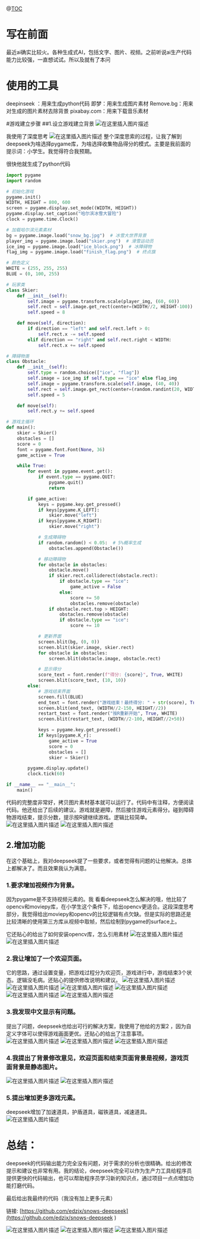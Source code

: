 @[TOC](体验用ai做了个python小游戏)

# 写在前面

最近ai确实比较火。各种生成式AI，包括文字、图片、视频。之前听说ai生产代码能力比较强，一直想试试。所以及就有了本问

# 使用的工具
deepinseek ：用来生成python代码
即梦：用来生成图片素材
Remove.bg：用来对生成的图片素材去除背景
pixabay.com：用来下载音乐素材

#游戏建立步骤
##1.设立游戏建立背景
![在这里插入图片描述](https://i-blog.csdnimg.cn/img_convert/2bebf10d779c753c84ceaa7f83ff6ffd.png#pic_center)

我使用了深度思考
![在这里插入图片描述](https://i-blog.csdnimg.cn/direct/0b22c8037bea4549814c8ae3b6ac366b.png)
整个深度思索的过程，让我了解到deepseek为啥选择pygame库，为啥选择收集物品得分的模式。主要是我前面的提示词：小学生。我觉得符合我预期。

很快他就生成了python代码

```python
import pygame
import random

# 初始化游戏
pygame.init()
WIDTH, HEIGHT = 800, 600
screen = pygame.display.set_mode((WIDTH, HEIGHT))
pygame.display.set_caption("哈尔滨冰雪大冒险")
clock = pygame.time.Clock()

# 加载哈尔滨元素素材
bg = pygame.image.load("snow_bg.jpg")  # 冰雪大世界背景
player_img = pygame.image.load("skier.png")  # 滑雪运动员
ice_img = pygame.image.load("ice_block.png")  # 冰障碍物
flag_img = pygame.image.load("finish_flag.png")  # 终点旗

# 颜色定义
WHITE = (255, 255, 255)
BLUE = (0, 100, 255)

# 玩家类
class Skier:
    def __init__(self):
        self.image = pygame.transform.scale(player_img, (60, 60))
        self.rect = self.image.get_rect(center=(WIDTH//2, HEIGHT-100))
        self.speed = 8

    def move(self, direction):
        if direction == "left" and self.rect.left > 0:
            self.rect.x -= self.speed
        elif direction == "right" and self.rect.right < WIDTH:
            self.rect.x += self.speed

# 障碍物类
class Obstacle:
    def __init__(self):
        self.type = random.choice(["ice", "flag"])
        self.image = ice_img if self.type == "ice" else flag_img
        self.image = pygame.transform.scale(self.image, (40, 40))
        self.rect = self.image.get_rect(center=(random.randint(20, WIDTH-20), -20))
        self.speed = 5

    def move(self):
        self.rect.y += self.speed

# 游戏主循环
def main():
    skier = Skier()
    obstacles = []
    score = 0
    font = pygame.font.Font(None, 36)
    game_active = True

    while True:
        for event in pygame.event.get():
            if event.type == pygame.QUIT:
                pygame.quit()
                return

        if game_active:
            keys = pygame.key.get_pressed()
            if keys[pygame.K_LEFT]:
                skier.move("left")
            if keys[pygame.K_RIGHT]:
                skier.move("right")

            # 生成障碍物
            if random.random() < 0.05:  # 5%概率生成
                obstacles.append(Obstacle())

            # 移动障碍物
            for obstacle in obstacles:
                obstacle.move()
                if skier.rect.colliderect(obstacle.rect):
                    if obstacle.type == "ice":
                        game_active = False
                    else:
                        score += 50
                        obstacles.remove(obstacle)
                if obstacle.rect.top > HEIGHT:
                    obstacles.remove(obstacle)
                    if obstacle.type == "ice":
                        score += 10

            # 更新界面
            screen.blit(bg, (0, 0))
            screen.blit(skier.image, skier.rect)
            for obstacle in obstacles:
                screen.blit(obstacle.image, obstacle.rect)

            # 显示得分
            score_text = font.render(f"得分: {score}", True, WHITE)
            screen.blit(score_text, (10, 10))
        else:
            # 游戏结束界面
            screen.fill(BLUE)
            end_text = font.render("游戏结束！最终得分: " + str(score), True, WHITE)
            screen.blit(end_text, (WIDTH//2-150, HEIGHT//2))
            restart_text = font.render("按R重新开始", True, WHITE)
            screen.blit(restart_text, (WIDTH//2-100, HEIGHT//2+50))

            keys = pygame.key.get_pressed()
            if keys[pygame.K_r]:
                game_active = True
                score = 0
                obstacles = []
                skier = Skier()

        pygame.display.update()
        clock.tick(60)

if __name__ == "__main__":
    main()

```
代码的完整度非常好，拷贝图片素材基本就可以运行了。代码中有注释，方便阅读代码。他还给出了后续的建议。游戏就是避障，然后接住游戏元素得分。碰到障碍物游戏结束，提示分数，提示按R键继续游戏。逻辑比较简单。
 ![在这里插入图片描述](https://i-blog.csdnimg.cn/direct/5467a1c88a9a4786bf3de00463a79344.png)
![在这里插入图片描述](https://i-blog.csdnimg.cn/direct/0a09768a4cc7428caccbd69868f6e5ea.png)
## 2.增加功能
在这个基础上，我对deepseek提了一些要求，或者觉得有问题的让他解决。总体上都解决了。而且效果我认为满意。
### 1.要求增加视频作为背景。
因为pygame是不支持视频元素的。我 看看deepseek怎么解决的哦，他比较了opencv和moviepy库，在小学生这个条件下，给出opencv更适合。这段深度思考部分，我觉得给出moviepy和opencv的比较逻辑有点欠缺。但是实际的思路还是比较清晰的使用第三方库从视频中取帧，然后绘制到pygame的surface上。

它还贴心的给出了如何安装opencv库，怎么引用素材
![在这里插入图片描述](https://i-blog.csdnimg.cn/direct/9e4577ed0a504e918860f03896c4fb01.png)
![在这里插入图片描述](https://i-blog.csdnimg.cn/direct/0f62368a02514cb2925fc2eef1a40437.png)
### 2.我让增加了一个欢迎页面。
它的思路，通过设置变量，把游戏过程分为欢迎页，游戏进行中，游戏结束3个状态。逻辑没毛病。还贴心的提供修改说明和建议。
![在这里插入图片描述](https://i-blog.csdnimg.cn/direct/8e73efe0b31344199145fad0a6a32266.png)
![在这里插入图片描述](https://i-blog.csdnimg.cn/direct/3e93074d11224a97955c3f3612ea16cc.png)
![在这里插入图片描述](https://i-blog.csdnimg.cn/direct/037b4c07227b4cd78f67b52c564590d9.png)
![在这里插入图片描述](https://i-blog.csdnimg.cn/direct/3f84c1abb1db4232811ea56300a3dacb.png)
![在这里插入图片描述](https://i-blog.csdnimg.cn/direct/6c7f19ba090e48718bec9c29d87c416c.png)
![在这里插入图片描述](https://i-blog.csdnimg.cn/direct/9ba1e97665464780b77ad29476048571.png)
### 3.我发现中文显示有问题。
提出了问题，deepseek也给出可行的解决方案，我使用了他给的方案2 ，因为自定义字体可以使得游戏画面更优。还贴心的给出了注意事项。
![在这里插入图片描述](https://i-blog.csdnimg.cn/direct/c607ddfe26b64600b9e991b66ff3d1dc.png)
![在这里插入图片描述](https://i-blog.csdnimg.cn/direct/a001ec0abcd94027b6e8b2e1d35dfe31.png)
![在这里插入图片描述](https://i-blog.csdnimg.cn/direct/e84954fdabc6435d94b7c8570391a781.png)
### 4.我提出了背景修改意见，欢迎页面和结束页面背景是视频，游戏页面背景是静态图片。
![在这里插入图片描述](https://i-blog.csdnimg.cn/direct/02da55a8073c4256a7b97f63dc6b7926.png)
![在这里插入图片描述](https://i-blog.csdnimg.cn/direct/52dda3f0f88d41d680490bb43f3ba235.png)
### 5.提出增加更多游戏元素。
deepseek增加了加速道具，护盾道具，磁铁道具，减速道具。
![在这里插入图片描述](https://i-blog.csdnimg.cn/direct/c9c55d5861974ed6bf62ce241a2a8b93.png)
# 总结：
deepseek的代码输出能力完全没有问题，对于需求的分析也很精确。给出的修改提示和建议也非常有用。我的结论，deepseek完全可以作为生产力工具给程序员提供更快的代码输出，也可以帮助程序员学习新的知识点，通过项目一点点增加功能打磨代码。

最后给出我最终的代码（我没有加上更多元素）

链接: [https://github.com/edzjx/snows-deepseek](https://github.com/edzjx/snows-deepseek )


![在这里插入图片描述](https://i-blog.csdnimg.cn/direct/ad2b038292994e65aee4b2238b5ba124.png)
![在这里插入图片描述](https://i-blog.csdnimg.cn/direct/182406ae0ef54ad39a770256832d2233.png)
![在这里插入图片描述](https://i-blog.csdnimg.cn/direct/d2d38e9fc3744ff8a2f8d00e19e36f10.png)
